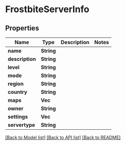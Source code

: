 # FrostbiteServerInfo

## Properties

Name | Type | Description | Notes
------------ | ------------- | ------------- | -------------
**name** | **String** |  | 
**description** | **String** |  | 
**level** | **String** |  | 
**mode** | **String** |  | 
**region** | **String** |  | 
**country** | **String** |  | 
**maps** | **Vec<String>** |  | 
**owner** | **String** |  | 
**settings** | **Vec<String>** |  | 
**servertype** | **String** |  | 

[[Back to Model list]](../README.md#documentation-for-models) [[Back to API list]](../README.md#documentation-for-api-endpoints) [[Back to README]](../README.md)


